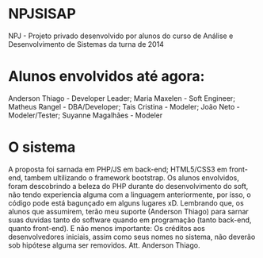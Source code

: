 # NPJSISAP

NPJ - Projeto privado desenvolvido por alunos do curso de Análise e Desenvolvimento de Sistemas da turna de 2014

# Alunos envolvidos até agora:

Anderson Thiago - Developer Leader; 
Maria Maxelen - Soft Engineer; Matheus Rangel - DBA/Developer; Tais Cristina - Modeler; João Neto - Modeler/Tester; Suyanne Magalhães - Modeler


# O sistema 
A proposta foi sarnada em PHP/JS em back-end; HTML5/CSS3 em front-end, tambem ultilizando o framework bootstrap.
Os alunos envolvidos, foram descobrindo a beleza do PHP durante do desenvolvimento do soft, não tendo experiencia alguma com a linguagem anteriormente, por isso, o código pode está bagunçado em alguns lugares xD. 
Lembrando que, os alunos que assumirem, terão meu suporte (Anderson Thiago) para sarnar suas duvidas tanto do software quando em programação (tanto back-end, quanto front-end). E não menos importante: Os créditos aos desenvolvedores iniciais, assim como seus nomes no sistema, não deverão sob hipótese alguma ser removidos.
Att. Anderson Thiago.
